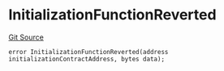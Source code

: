 # InitializationFunctionReverted
[Git Source](https://github.com/thrackle-io/tron/blob/81964a0e15d7593cfe172486fd6691a89432c332/src/economic/ruleStorage/RuleStorageDiamondLib.sol)


```solidity
error InitializationFunctionReverted(address initializationContractAddress, bytes data);
```


